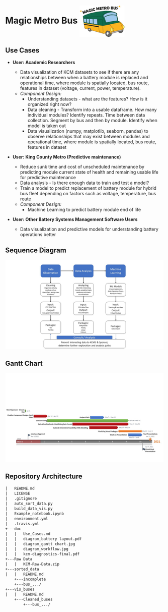 # Magic Metro Bus <img align="center" src=https://github.com/KCM-DIRECT/KCM-Data/blob/main/doc/logo.jpg width="142" height="100">

## Use Cases

* __User: Academic Researchers__
	* Data visualization of KCM datasets to see if there are any relationships between when a battery module is replaced and operational time, where module is spatially located, bus route, features in dataset (voltage, current, power, temperature). 
	* _Component Design:_ 
		* Understanding datasets - what are the features? How is it organized right now?
		* Data cleaning - Transform into a usable dataframe.  How many individual modules? Identify repeats. Time between data collection. Segment by bus and then by module. Identify when model is taken out
		* Data visualization (numpy, matplotlib, seaborn, pandas) to observe relationships that may exist between modules and operational time, where module is spatially located, bus route, features in dataset

* __User: King County Metro (Predictive maintenance)__
	* Reduce sunk time and cost of unscheduled maintenance by predicting module current state of health and remaining usable life for predictive maintenance 
	* Data analysis - Is there enough data to train and test a model?
	* Train a model to predict replacement of battery module for hybrid bus fleet depending on factors such as voltage, temperature, bus route
	* _Component Design:_
		* Machine Learning to predict battery module end of life

* __User: Other Battery Systems Management Software Users__
	* Data visualization and predictive models for understanding battery operations better

## Sequence Diagram

![Sequence Diagram](https://github.com/KCM-DIRECT/KCM-Data/blob/main/doc/diagram_workflow.jpg)

## Gantt Chart

![Gantt Chart](https://github.com/KCM-DIRECT/KCM-Data/blob/main/doc/diagram_ganttchart.jpg)


## Repository Architecture

```
|   README.md
|   LICENSE
|   .gitignore
|   auto_sort_data.py
|   build_data_vis.py
|   Example_notebook.ipynb
|   environment.yml
|   .travis.yml
+---doc
|   |   Use_Cases.md
|   |   diagram_battery layout.pdf
|   |   diagram_gantt chart.jpg
|   |   diagram_workflow.jpg
|   |   kcm-diagnostics-final.pdf
+---Raw Data 
|   |   KCM-Raw-Data.zip
+---sorted_data
|   |   README.md
    +---incomplete
    +---bus_.../
+---vis_buses
|   |   README.md
    +---Cleaned_buses
        +---bus_.../
```


